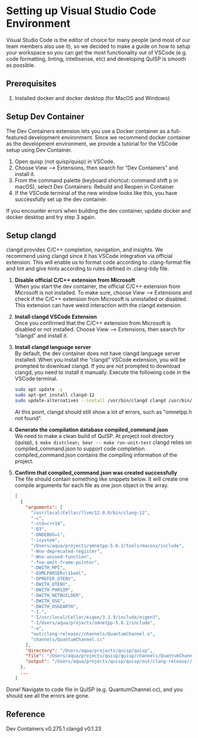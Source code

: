 # Setting up Visual Studio Code Environment

Visual Studio Code is the editor of choice for many people (and most of our team members also use it), so we decided to make a guide on how to setup your workspace so you can get the most functionality out of VSCode (e.g. code formatting, linting, intellisense, etc) and developing QuISP is smooth as possible.

## Prerequisites

1. Installed docker and docker desktop (for MacOS and Windows)

## Setup Dev Container

The Dev Containers extension lets you use a Docker container as a full-featured development environment.
Since we recommend docker container as the development environment, we provide a tutorial for the VSCode setup using Dev Container.

1. Open quisp (not quisp/quisp) in VSCode.
2. Choose View –> Extensions, then search for “Dev Containers” and install it.
3. From the command palette (keyboard shortcut: command shift p in macOS), select Dev Containers: Rebuild and Reopen in Container
4. If the VSCode terminal of the new window looks like this, you have successfully set up the dev container.

If you encounter errors when building the dev container, update docker and docker desktop and try step 3 again.

## Setup clangd

clangd provides C/C++ completion, navigation, and insights.
We recommend using clangd since it has VSCode integration via official extension. This will enable us to format code according to .clang-format file and lint and give hints according to rules defined in .clang-tidy file.

1. **Disable official C/C++ extension from Microsoft**  
When you start the dev container, the official C/C++ extension from Microsoft is not installed.
To make sure, choose View –> Extensions and check if the C/C++ extension from Microsoft is uninstalled or disabled. This extension can have weird interaction with the clangd extension.
2. **Install clangd VSCode Extension**  
Once you confirmed that the C/C++ extension from Microsoft is disabled or not installed. Choose View –> Extensions, then search for “clangd” and install it.
3. **Install clangd language server**  
By default, the dev container does not have clangd language server installed. When you install the “clangd” VSCode extension, you will be prompted to download clangd.
If you are not prompted to download clangd, you need to install it manually. Execute the following code in the VSCode terminal.

    ```bash
    sudo apt update -y
    sudo apt-get install clangd-12
    sudo update-alternatives --install /usr/bin/clangd clangd /usr/bin/clangd-12 100
    ```

    At this point, clangd should still show a lot of errors, such as "omnetpp.h not found".

4. **Generate the compilation database compiled_command.json**  
We need to make a clean build of QuISP. At project root directory (quisp),
`$ make distclean; bear -- make run-unit-test`
clangd relies on compiled_command.json to support code completion. compiled_command.json contains the compiling information of the project.
5. **Confirm that compiled_command.json was created successfully**  
The file should contain something like snippets below. It will create one compile arguments for each file as one json object in the array.

    ```json
    [
      {
        "arguments": [
          "/usr/local/Cellar/llvm/12.0.0/bin/clang-12",
          "-c",
          "-std=c++14",
          "-O3",
          "-DNDEBUG=1",
          "-isystem",
          "/Users/aqua/projects/omnetpp-5.6.2/tools/macosx/include",
          "-Wno-deprecated-register",
          "-Wno-unused-function",
          "-fno-omit-frame-pointer",
          "-DWITH_MPI",
          "-DXMLPARSER=libxml",
          "-DPREFER_QTENV",
          "-DWITH_QTENV",
          "-DWITH_PARSIM",
          "-DWITH_NETBUILDER",
          "-DWITH_OSG",
          "-DWITH_OSGEARTH",
          "-I.",
          "-I/usr/local/Cellar/eigen/3.3.9/include/eigen3",
          "-I/Users/aqua/projects/omnetpp-5.6.2/include",
          "-o",
          "out/clang-release//channels/QuantumChannel.o",
          "channels/QuantumChannel.cc"
        ],
        "directory": "/Users/aqua/projects/quisp/quisp",
        "file": "/Users/aqua/projects/quisp/quisp/channels/QuantumChannel.cc",
        "output": "/Users/aqua/projects/quisp/quisp/out/clang-release//channels/QuantumChannel.o"
      },
      ...
    ]
    ```

Done! Navigate to code file in QuISP (e.g. QuantumChannel.cc), and you should see all the errors are gone.

## Reference

Dev Containers v0.275.1
clangd v0.1.23
